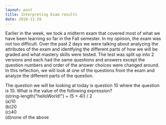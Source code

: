 ```yaml
---
layout: post
title: Interpreting Exam results 
date: 2018-11-29
---
```


Earlier in the week, we took a midterm exam that covered most of what we have been learning so far in the Fall semester. In my opinion, the exam was not too difficult. Over the past 2 days we were talking about analyzing the attributes of the exam and identfying the different parts of how we will be graded and what mastery skills were tested. The test was split up into 2 versions and each had the same questions and answers except the question numbers and order of the answer choices were changed around. In this reflection, we will look at one of the questions from the exam and analyze the different parts of the question. 

The question we will be looking at today is question 10 where the question is 
10. What is the value of the following expression?
</br>
(string-length("helloWorld!") + (5 + 4)) / 2
</br>
(a)10
</br>
(b)20
</br>
(c)40
</br>
(d)none of the above
